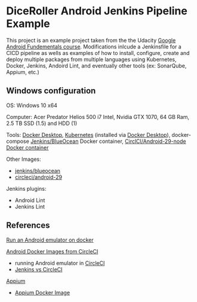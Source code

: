 # DiceRoller Android Jenkins Pipeline Example

This project is an example project taken from the the Udacity [Google Android Fundementals course](https://www.udacity.com/course/new-android-fundamentals). Modifications inlcude a Jenkinsfile for a CICD pipeline as wells as examples of how to install, configure, create and deploy multiple packages from multiple languages using Kubernetes, Docker, Jenkins, Andoird Lint, and eventually other tools (ex: SonarQube, Appium, etc.)

## Windows configuration
OS: Windows 10 x64

Computer: Acer Predator Helios 500 i7 Intel, Nvidia GTX 1070, 64 GB Ram, 2.5 TB SSD (1.5) and HDD (1)

Tools: [Docker Desktop](https://www.docker.com/products/docker-desktop), [Kubernetes](https://kubernetes.io/) (installed via [Docker Desktop](https://collabnix.com/kubernetes-dashboard-on-docker-desktop-for-windows-2-0-0-3-in-2-minutes/)), docker-compose [Jenkins/BlueOcean](https://hub.docker.com/r/jenkinsci/blueocean) Docker container, [CirclCI/Android-29-node](https://hub.docker.com/r/circleci/android) [Docker container](https://circleci.com/docs/2.0/circleci-images/)

Other Images:
- [jenkins/blueocean](https://hub.docker.com/r/jenkins/blueocean)
- [circleci/android-29](https://hub.docker.com/r/circleci/android)

Jenkins plugins:
- Android Lint
- Jenkins Lint



## References

[Run an Android emulator on docker](https://medium.com/@AndreSand/android-emulator-on-docker-container-f20c49b129ef)

[Android Docker Images from CircleCI](https://github.com/CircleCI-Public/circleci-dockerfiles)
- running Android emulator in [CircleCI](https://fovea.cc/blog/index.php/circleci-calabash/) 
- [Jenkins vs CircleCI](https://medium.com/@sandeepqaops/circleci-appium-android-emulators-not-exactly-a-match-made-in-heaven-938110612f4d)

[Appium](http://appium.io/)
- [Appium Docker Image](https://hub.docker.com/r/appium/appium/)